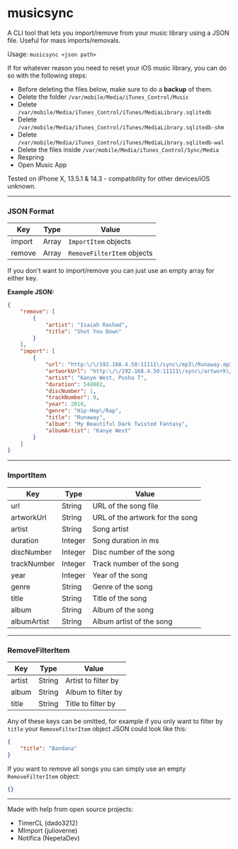 # musicsync
A CLI tool that lets you import/remove from your music library using a JSON file. Useful for mass imports/removals.

Usage: `musicsync <json path>`

If for whatever reason you need to reset your iOS music library, you can do so with the following steps:
- Before deleting the files below, make sure to do a **backup** of them.
- Delete the folder `/var/mobile/Media/iTunes_Control/Music`
- Delete `/var/mobile/Media/iTunes_Control/iTunes/MediaLibrary.sqlitedb`
- Delete `/var/mobile/Media/iTunes_Control/iTunes/MediaLibrary.sqlitedb-shm`
- Delete `/var/mobile/Media/iTunes_Control/iTunes/MediaLibrary.sqlitedb-wal`
- Delete the files inside `/var/mobile/Media/iTunes_Control/Sync/Media`
- Respring
- Open Music App

Tested on iPhone X, 13.5.1 & 14.3 - compatibility for other devices/iOS unknown.

---
### JSON Format
| Key | Type | Value |
| ----------- | ----------- | ----------- |
| import | Array  | `ImportItem` objects |
| remove | Array | `RemoveFilterItem` objects |

If you don't want to import/remove you can just use an empty array for either key.

**Example JSON:**
```json
{
	"remove": [
		{
			"artist": "Isaiah Rashad",
			"title": "Shot You Down"
		}
	],
	"import": [
		{
			"url": "http:\/\/192.168.4.50:11111\/sync\/mp3\/Runaway.mp3",
			"artworkUrl": "http:\/\/192.168.4.50:11111\/sync\/artwork\/Runaway.jpg",
			"artist": "Kanye West, Pusha T",
			"duration": 548002,
			"discNumber": 1,
			"trackNumber": 9,
			"year": 2010,
			"genre": "Hip-Hop\/Rap",
			"title": "Runaway",
			"album": "My Beautiful Dark Twisted Fantasy",
			"albumArtist": "Kanye West"
		}
	]
}
```

---
### ImportItem
| Key | Type| Value |
| ----------- | ----------- | ----------- |
| url | String | URL of the song file |
| artworkUrl | String | URL of the artwork for the song |
| artist | String | Song artist |
| duration | Integer | Song duration in ms |
| discNumber | Integer | Disc number of the song |
| trackNumber | Integer | Track number of the song |
| year | Integer | Year of the song |
| genre | String | Genre of the song |
| title | String | Title of the song |
| album | String | Album of the song |
| albumArtist | String | Album artist of the song |
---
### RemoveFilterItem
| Key | Type| Value |
| ----------- | ----------- | ----------- |
| artist | String | Artist to filter by |
| album | String | Album to filter by |
| title | String | Title to filter by |

Any of these keys can be omitted, for example if you only want to filter by `title` your `RemoveFilterItem` object JSON could look like this:
```json
{
	"title": "Bandana"
}
```
If you want to remove all songs you can simply use an empty `RemoveFilterItem` object:
```json
{}
```

---
Made with help from open source projects:
- TimerCL (dado3212)
- MImport (julioverne)
- Notifica (NepetaDev)
